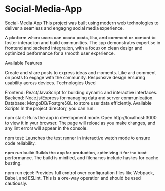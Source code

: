 # Social-Media-App
Social-Media-App
This project was built using modern web technologies to deliver a seamless and engaging social media experience.

A platform where users can create posts, like, and comment on content to foster interaction and build communities. The app demonstrates expertise in frontend and backend integration, with a focus on clean design and optimized performance for a smooth user experience.

Available Features

Create and share posts to express ideas and moments.
Like and comment on posts to engage with the community.
Responsive design ensuring usability across devices.
Technologies Used

Frontend: React/JavaScript for building dynamic and interactive interfaces.
Backend: Node.js/Express for managing data and server communication.
Database: MongoDB/PostgreSQL to store user data efficiently.
Available Scripts
In the project directory, you can run:

npm start: Runs the app in development mode. Open http://localhost:3000 to view it in your browser. The page will reload as you make changes, and any lint errors will appear in the console.

npm test: Launches the test runner in interactive watch mode to ensure code reliability.

npm run build: Builds the app for production, optimizing it for the best performance. The build is minified, and filenames include hashes for cache busting.

npm run eject: Provides full control over configuration files like Webpack, Babel, and ESLint. This is a one-way operation and should be used cautiously.